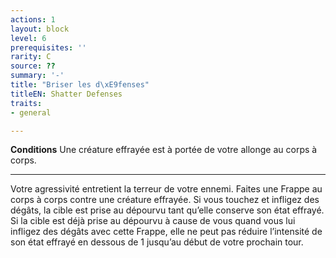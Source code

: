 ```yaml
---
actions: 1
layout: block
level: 6
prerequisites: ''
rarity: C
source: ??
summary: '-'
title: "Briser les d\xE9fenses"
titleEN: Shatter Defenses
traits:
- general

---
```


<p><strong>Conditions</strong> Une créature effrayée est à portée de votre allonge au corps à corps.</p>
<hr>
<p>Votre agressivité entretient la terreur de votre ennemi. Faites une Frappe au corps à corps contre une créature effrayée. Si vous touchez et infligez des dégâts, la cible est prise au dépourvu tant qu’elle conserve son état effrayé. Si la cible est déjà prise au dépourvu à cause de vous quand vous lui infligez des dégâts avec cette Frappe, elle ne peut pas réduire l’intensité de son état effrayé en dessous de 1 jusqu’au début de votre prochain tour.</p>
